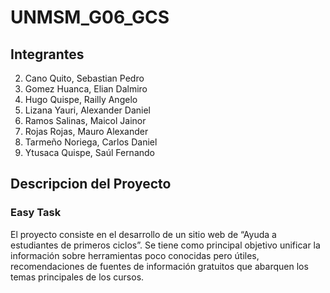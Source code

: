 # UNMSM_G06_GCS
## Integrantes
 2. Cano Quito, Sebastian Pedro
 3. Gomez Huanca, Elian Dalmiro
 4. Hugo Quispe, Railly Angelo 
 5. Lizana Yauri, Alexander Daniel
 6. Ramos Salinas, Maicol Jainor
 7. Rojas Rojas, Mauro Alexander
 8. Tarmeño Noriega, Carlos Daniel 
 9. Ytusaca Quispe, Saúl Fernando

## Descripcion del Proyecto 
### Easy Task
El proyecto consiste en el desarrollo de un sitio web de “Ayuda a estudiantes de primeros ciclos”. Se tiene como principal objetivo unificar la información sobre herramientas poco conocidas pero útiles, recomendaciones de fuentes de información gratuitos que abarquen los temas principales de los cursos.
